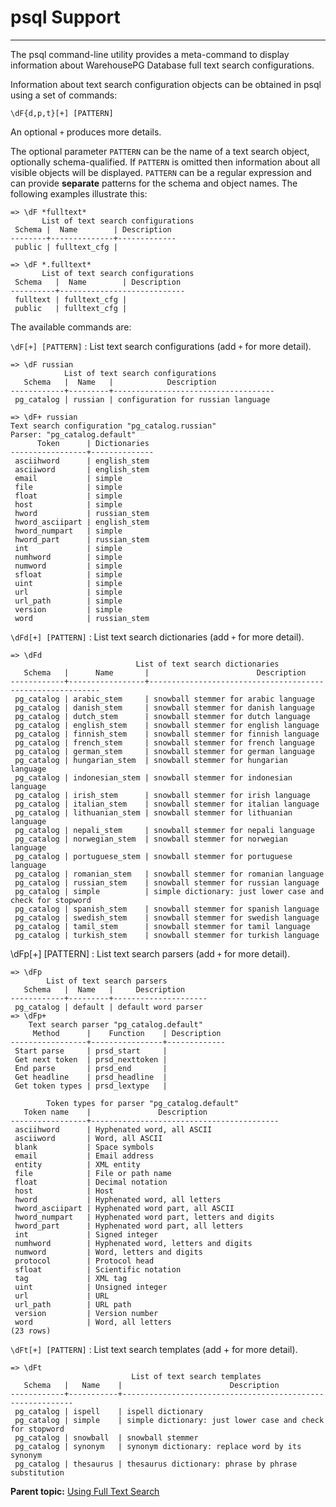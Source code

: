 # psql Support
---

The psql command-line utility provides a meta-command to display information about WarehousePG Database full text search configurations.

Information about text search configuration objects can be obtained in psql using a set of commands:

```
\dF{d,p,t}[+] [PATTERN]
```

An optional `+` produces more details.

The optional parameter `PATTERN` can be the name of a text search object, optionally schema-qualified. If `PATTERN` is omitted then information about all visible objects will be displayed. `PATTERN` can be a regular expression and can provide **separate** patterns for the schema and object names. The following examples illustrate this:

```
=> \dF *fulltext*
       List of text search configurations
 Schema |  Name        | Description
--------+--------------+-------------
 public | fulltext_cfg |
```

```
=> \dF *.fulltext*
       List of text search configurations
 Schema   |  Name        | Description
----------+----------------------------
 fulltext | fulltext_cfg |
 public   | fulltext_cfg |
```

The available commands are:

`\dF[+] [PATTERN]`
:   List text search configurations \(add `+` for more detail\).

```
=> \dF russian
            List of text search configurations
   Schema   |  Name   |            Description             
------------+---------+------------------------------------
 pg_catalog | russian | configuration for russian language

=> \dF+ russian
Text search configuration "pg_catalog.russian"
Parser: "pg_catalog.default"
      Token      | Dictionaries 
-----------------+--------------
 asciihword      | english_stem
 asciiword       | english_stem
 email           | simple
 file            | simple
 float           | simple
 host            | simple
 hword           | russian_stem
 hword_asciipart | english_stem
 hword_numpart   | simple
 hword_part      | russian_stem
 int             | simple
 numhword        | simple
 numword         | simple
 sfloat          | simple
 uint            | simple
 url             | simple
 url_path        | simple
 version         | simple
 word            | russian_stem
```

`\dFd[+] [PATTERN]`
:   List text search dictionaries \(add `+` for more detail\).

```
=> \dFd
                            List of text search dictionaries
   Schema   |      Name       |                        Description                        
------------+-----------------+-----------------------------------------------------------
 pg_catalog | arabic_stem     | snowball stemmer for arabic language
 pg_catalog | danish_stem     | snowball stemmer for danish language
 pg_catalog | dutch_stem      | snowball stemmer for dutch language
 pg_catalog | english_stem    | snowball stemmer for english language
 pg_catalog | finnish_stem    | snowball stemmer for finnish language
 pg_catalog | french_stem     | snowball stemmer for french language
 pg_catalog | german_stem     | snowball stemmer for german language
 pg_catalog | hungarian_stem  | snowball stemmer for hungarian language
 pg_catalog | indonesian_stem | snowball stemmer for indonesian language
 pg_catalog | irish_stem      | snowball stemmer for irish language
 pg_catalog | italian_stem    | snowball stemmer for italian language
 pg_catalog | lithuanian_stem | snowball stemmer for lithuanian language
 pg_catalog | nepali_stem     | snowball stemmer for nepali language
 pg_catalog | norwegian_stem  | snowball stemmer for norwegian language
 pg_catalog | portuguese_stem | snowball stemmer for portuguese language
 pg_catalog | romanian_stem   | snowball stemmer for romanian language
 pg_catalog | russian_stem    | snowball stemmer for russian language
 pg_catalog | simple          | simple dictionary: just lower case and check for stopword
 pg_catalog | spanish_stem    | snowball stemmer for spanish language
 pg_catalog | swedish_stem    | snowball stemmer for swedish language
 pg_catalog | tamil_stem      | snowball stemmer for tamil language
 pg_catalog | turkish_stem    | snowball stemmer for turkish language
```

\\dFp\[+\] \[PATTERN\]
:   List text search parsers \(add `+` for more detail\).

```
=> \dFp
        List of text search parsers
   Schema   |  Name   |     Description     
------------+---------+---------------------
 pg_catalog | default | default word parser
=> \dFp+
    Text search parser "pg_catalog.default"
     Method      |    Function    | Description 
-----------------+----------------+-------------
 Start parse     | prsd_start     | 
 Get next token  | prsd_nexttoken | 
 End parse       | prsd_end       | 
 Get headline    | prsd_headline  | 
 Get token types | prsd_lextype   | 

        Token types for parser "pg_catalog.default"
   Token name    |               Description                
-----------------+------------------------------------------
 asciihword      | Hyphenated word, all ASCII
 asciiword       | Word, all ASCII
 blank           | Space symbols
 email           | Email address
 entity          | XML entity
 file            | File or path name
 float           | Decimal notation
 host            | Host
 hword           | Hyphenated word, all letters
 hword_asciipart | Hyphenated word part, all ASCII
 hword_numpart   | Hyphenated word part, letters and digits
 hword_part      | Hyphenated word part, all letters
 int             | Signed integer
 numhword        | Hyphenated word, letters and digits
 numword         | Word, letters and digits
 protocol        | Protocol head
 sfloat          | Scientific notation
 tag             | XML tag
 uint            | Unsigned integer
 url             | URL
 url_path        | URL path
 version         | Version number
 word            | Word, all letters
(23 rows)
```

`\dFt[+] [PATTERN]`
:   List text search templates \(add + for more detail\).

```
=> \dFt
                           List of text search templates
   Schema   |   Name    |                        Description                        
------------+-----------+-----------------------------------------------------------
 pg_catalog | ispell    | ispell dictionary
 pg_catalog | simple    | simple dictionary: just lower case and check for stopword
 pg_catalog | snowball  | snowball stemmer
 pg_catalog | synonym   | synonym dictionary: replace word by its synonym
 pg_catalog | thesaurus | thesaurus dictionary: phrase by phrase substitution
```

**Parent topic:** [Using Full Text Search](../textsearch/full-text-search.html)


